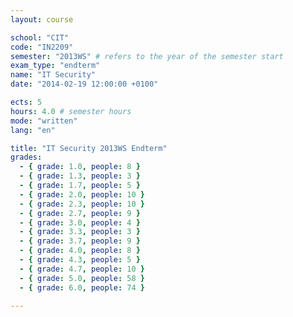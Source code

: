 ```yaml
---
layout: course

school: "CIT"
code: "IN2209"
semester: "2013WS" # refers to the year of the semester start
exam_type: "endterm"
name: "IT Security"
date: "2014-02-19 12:00:00 +0100"

ects: 5
hours: 4.0 # semester hours
mode: "written"
lang: "en"

title: "IT Security 2013WS Endterm"
grades:
  - { grade: 1.0, people: 8 }
  - { grade: 1.3, people: 3 }
  - { grade: 1.7, people: 5 }
  - { grade: 2.0, people: 10 }
  - { grade: 2.3, people: 10 }
  - { grade: 2.7, people: 9 }
  - { grade: 3.0, people: 4 }
  - { grade: 3.3, people: 3 }
  - { grade: 3.7, people: 9 }
  - { grade: 4.0, people: 8 }
  - { grade: 4.3, people: 5 }
  - { grade: 4.7, people: 10 }
  - { grade: 5.0, people: 58 }
  - { grade: 6.0, people: 74 }

---
```



